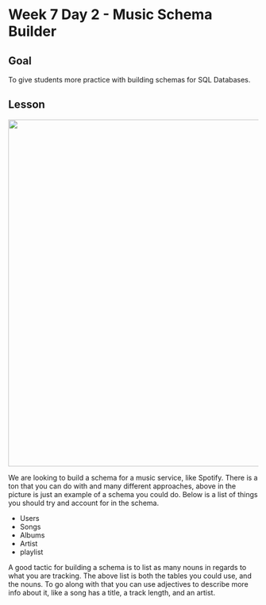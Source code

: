# Week 7 Day 2 - Music Schema Builder

## Goal

To give students more practice with building schemas for SQL Databases.

## Lesson

<p align="center">
  <img src="https://github.com/DevMountain/Morning-Exercises/blob/new-curriculum/week%207/2%20Schema%20Build%202/images/spotify_schema.PNG" width="700">
</p>

We are looking to build a schema for a music service, like Spotify. There is a ton that you can do with and many different approaches, above in the picture is just an example of a schema you could do. Below is a list of things you should try and account for in the schema.

- Users
- Songs
- Albums
- Artist
- playlist

A good tactic for building a schema is to list as many nouns in regards to what you are tracking. The above list is both the tables you could use, and the nouns. To go along with that you can use adjectives to describe more info about it, like a song has a title, a track length, and an artist.